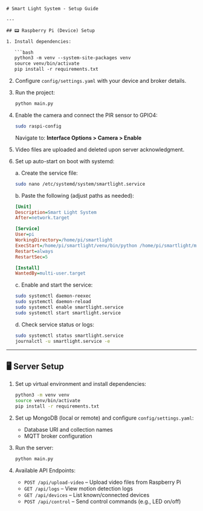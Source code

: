 ````txt
# Smart Light System - Setup Guide

---

## 📟 Raspberry Pi (Device) Setup

1. Install dependencies:

   ```bash
   python3 -m venv --system-site-packages venv
   source venv/bin/activate
   pip install -r requirements.txt
````

2. Configure `config/settings.yaml` with your device and broker details.

3. Run the project:

   ```bash
   python main.py
   ```

4. Enable the camera and connect the PIR sensor to GPIO4:

   ```bash
   sudo raspi-config
   ```

   Navigate to: **Interface Options > Camera > Enable**

5. Video files are uploaded and deleted upon server acknowledgment.

6. Set up auto-start on boot with systemd:

   a. Create the service file:

   ```bash
   sudo nano /etc/systemd/system/smartlight.service
   ```

   b. Paste the following (adjust paths as needed):

   ```ini
   [Unit]
   Description=Smart Light System
   After=network.target

   [Service]
   User=pi
   WorkingDirectory=/home/pi/smartlight
   ExecStart=/home/pi/smartlight/venv/bin/python /home/pi/smartlight/main.py
   Restart=always
   RestartSec=5

   [Install]
   WantedBy=multi-user.target
   ```

   c. Enable and start the service:

   ```bash
   sudo systemctl daemon-reexec
   sudo systemctl daemon-reload
   sudo systemctl enable smartlight.service
   sudo systemctl start smartlight.service
   ```

   d. Check service status or logs:

   ```bash
   sudo systemctl status smartlight.service
   journalctl -u smartlight.service -e
   ```

---

## 🖥️ Server Setup

1. Set up virtual environment and install dependencies:

   ```bash
   python3 -m venv venv
   source venv/bin/activate
   pip install -r requirements.txt
   ```

2. Set up MongoDB (local or remote) and configure `config/settings.yaml`:

   * Database URI and collection names
   * MQTT broker configuration

3. Run the server:

   ```bash
   python main.py
   ```

4. Available API Endpoints:

   * `POST /api/upload-video` – Upload video files from Raspberry Pi
   * `GET /api/logs` – View motion detection logs
   * `GET /api/devices` – List known/connected devices
   * `POST /api/control` – Send control commands (e.g., LED on/off)
